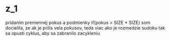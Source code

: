 # z_1
pridaním premennej pokus a podmienky if(pokus > SIZE * SIZE) som docielila, ze ak je prilis vela pokusov, teda viac ako je rozmedzie sudoku tak sa opusti cyklus, aby sa zabranilo zacykleniu